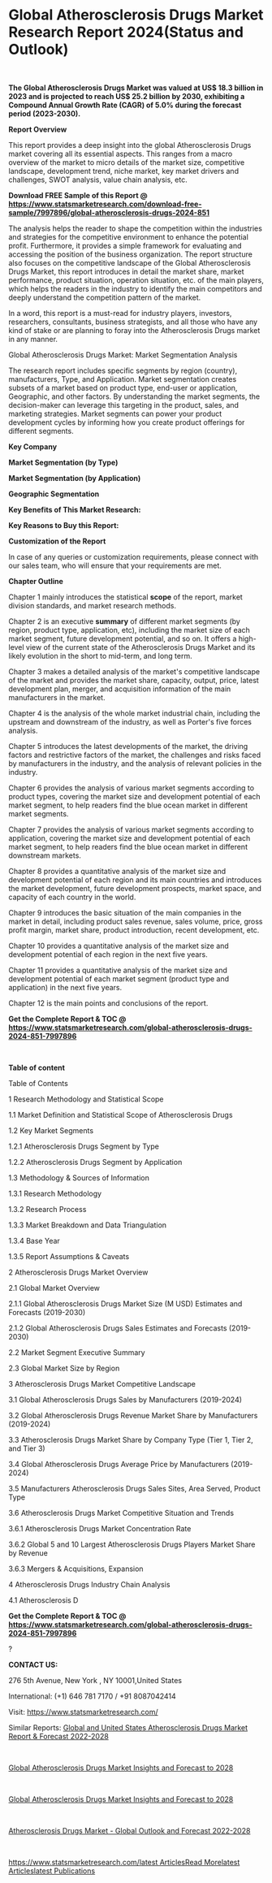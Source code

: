 <h1>Global Atherosclerosis Drugs Market Research Report 2024(Status and Outlook)</h1><br/><p><strong>The Global Atherosclerosis Drugs Market was valued at US$ 18.3 billion in 2023 and is projected to reach US$ 25.2 billion by 2030, exhibiting a Compound Annual Growth Rate (<strong>CAGR</strong>) of 5.0% during the forecast period (2023-2030).</strong></p>
 
 
 
 <p><strong>Report Overview</strong></p>
 
 
 
 <p>This report provides a deep insight into the global Atherosclerosis Drugs market covering all its essential aspects. This ranges from a macro overview of the market to micro details of the market size, competitive landscape, development trend, niche market, key market drivers and challenges, SWOT analysis, value chain analysis, etc.</p>
 
 
 
 <p><strong>Download FREE Sample of this Report @ <a href="https://www.statsmarketresearch.com/download-free-sample/7997896/global-atherosclerosis-drugs-2024-851">https://www.statsmarketresearch.com/download-free-sample/7997896/global-atherosclerosis-drugs-2024-851</a></strong></p>
 
 
 
 <p>The analysis helps the reader to shape the competition within the industries and strategies for the competitive environment to enhance the potential profit. Furthermore, it provides a simple framework for evaluating and accessing the position of the business organization. The report structure also focuses on the competitive landscape of the Global Atherosclerosis Drugs Market, this report introduces in detail the market share, market performance, product situation, operation situation, etc. of the main players, which helps the readers in the industry to identify the main competitors and deeply understand the competition pattern of the market.</p>
 
 
 
 <p>In a word, this report is a must-read for industry players, investors, researchers, consultants, business strategists, and all those who have any kind of stake or are planning to foray into the Atherosclerosis Drugs market in any manner.</p>
 
 
 
 <p>Global Atherosclerosis Drugs Market: Market Segmentation Analysis</p>
 
 
 
 <p>The research report includes specific segments by region (country), manufacturers, Type, and Application. Market segmentation creates subsets of a market based on product type, end-user or application, Geographic, and other factors. By understanding the market segments, the decision-maker can leverage this targeting in the product, sales, and marketing strategies. Market segments can power your product development cycles by informing how you create product offerings for different segments.</p>
 
 
 
 <p><strong>Key Company</strong></p>
 
 
 
 <p><strong>Market Segmentation (by Type)</strong></p>
 
 
 
 <p><strong>Market Segmentation (<strong>by Application</strong>)</strong></p>
 
 
 
 <p><strong>Geographic Segmentation</strong></p>
 
 
 
 <p><strong>Key Benefits of This Market Research:</strong></p>
 
 
 
 <p><strong>Key <strong>Reasons to Buy</strong> this Report:</strong></p>
 
 
 
 <p><strong>Customization of the Report</strong></p>
 
 
 
 <p>In case of any queries or customization requirements, please connect with our sales team, who will ensure that your requirements are met.</p>
 
 
 
 <p><strong>Chapter Outline</strong></p>
 
 
 
 <p>Chapter 1 mainly introduces the statistical <strong>scope</strong> of the report, market division standards, and market research methods.</p>
 
 
 
 <p>Chapter 2 is an executive <strong>summary</strong> of different market segments (by region, product type, application, etc), including the market size of each market segment, future development potential, and so on. It offers a high-level view of the current state of the Atherosclerosis Drugs Market and its likely evolution in the short to mid-term, and long term.</p>
 
 
 
 <p>Chapter 3 makes a detailed analysis of the market&#39;s competitive landscape of the market and provides the market share, capacity, output, price, latest development plan, merger, and acquisition information of the main manufacturers in the market.</p>
 
 
 
 <p>Chapter 4 is the analysis of the whole market industrial chain, including the upstream and downstream of the industry, as well as Porter&#39;s five forces analysis.</p>
 
 
 
 <p>Chapter 5 introduces the latest developments of the market, the driving factors and restrictive factors of the market, the challenges and risks faced by manufacturers in the industry, and the analysis of relevant policies in the industry.</p>
 
 
 
 <p>Chapter 6 provides the analysis of various market segments according to product types, covering the market size and development potential of each market segment, to help readers find the blue ocean market in different market segments.</p>
 
 
 
 <p>Chapter 7 provides the analysis of various market segments according to application, covering the market size and development potential of each market segment, to help readers find the blue ocean market in different downstream markets.</p>
 
 
 
 <p>Chapter 8 provides a quantitative analysis of the market size and development potential of each region and its main countries and introduces the market development, future development prospects, market space, and capacity of each country in the world.</p>
 
 
 
 <p>Chapter 9 introduces the basic situation of the main companies in the market in detail, including product sales revenue, sales volume, price, gross profit margin, market share, product introduction, recent development, etc.</p>
 
 
 
 <p>Chapter 10 provides a quantitative analysis of the market size and development potential of each region in the next five years.</p>
 
 
 
 <p>Chapter 11 provides a quantitative analysis of the market size and development potential of each market segment (product type and application) in the next five years.</p>
 
 
 
 <p>Chapter 12 is the main points and conclusions of the report.</p>
 
 
 
 <div><b>Get the Complete Report & TOC @ <a href="https://www.statsmarketresearch.com/global-atherosclerosis-drugs-2024-851-7997896">https://www.statsmarketresearch.com/global-atherosclerosis-drugs-2024-851-7997896</a></b></div>
 
 
 
 <p><br />
 
 <b>Table of content</b></p>
 
 
 
 <p>Table of Contents<br />
 
 1 Research Methodology and Statistical Scope<br />
 
 1.1 Market Definition and Statistical Scope of Atherosclerosis Drugs<br />
 
 1.2 Key Market Segments<br />
 
 1.2.1 Atherosclerosis Drugs Segment by Type<br />
 
 1.2.2 Atherosclerosis Drugs Segment by Application<br />
 
 1.3 Methodology & Sources of Information<br />
 
 1.3.1 Research Methodology<br />
 
 1.3.2 Research Process<br />
 
 1.3.3 Market Breakdown and Data Triangulation<br />
 
 1.3.4 Base Year<br />
 
 1.3.5 Report Assumptions & Caveats<br />
 
 2 Atherosclerosis Drugs Market Overview<br />
 
 2.1 Global Market Overview<br />
 
 2.1.1 Global Atherosclerosis Drugs Market Size (M USD) Estimates and Forecasts (2019-2030)<br />
 
 2.1.2 Global Atherosclerosis Drugs Sales Estimates and Forecasts (2019-2030)<br />
 
 2.2 Market Segment Executive Summary<br />
 
 2.3 Global Market Size by Region<br />
 
 3 Atherosclerosis Drugs Market Competitive Landscape<br />
 
 3.1 Global Atherosclerosis Drugs Sales by Manufacturers (2019-2024)<br />
 
 3.2 Global Atherosclerosis Drugs Revenue Market Share by Manufacturers (2019-2024)<br />
 
 3.3 Atherosclerosis Drugs Market Share by Company Type (Tier 1, Tier 2, and Tier 3)<br />
 
 3.4 Global Atherosclerosis Drugs Average Price by Manufacturers (2019-2024)<br />
 
 3.5 Manufacturers Atherosclerosis Drugs Sales Sites, Area Served, Product Type<br />
 
 3.6 Atherosclerosis Drugs Market Competitive Situation and Trends<br />
 
 3.6.1 Atherosclerosis Drugs Market Concentration Rate<br />
 
 3.6.2 Global 5 and 10 Largest Atherosclerosis Drugs Players Market Share by Revenue<br />
 
 3.6.3 Mergers & Acquisitions, Expansion<br />
 
 4 Atherosclerosis Drugs Industry Chain Analysis<br />
 
 4.1 Atherosclerosis D</p>
 
 
 
 <div><b>Get the Complete Report & TOC @ <a href="https://www.statsmarketresearch.com/global-atherosclerosis-drugs-2024-851-7997896">https://www.statsmarketresearch.com/global-atherosclerosis-drugs-2024-851-7997896</a></b></div>
 
 
 
 <p>? </p>
 
 
 
 <p><b>CONTACT US:</b><br />
 
 276 5th Avenue, New York , NY 10001,United States<br />
 
 International: (+1) 646 781 7170 / +91 8087042414<br />
 
 Visit: <a href="https://www.statsmarketresearch.com/">https://www.statsmarketresearch.com/</a><br />
 
 Similar Reports: <a href="https://www.statsmarketresearch.com/global-atherosclerosis-drugs-2024-851-7997896">Global and United States Atherosclerosis Drugs Market Report & Forecast 2022-2028</a><br />
 
 <br />
 
 <a href="https://www.statsmarketresearch.com/global-atherosclerosis-drugs-2024-851-7997896">Global Atherosclerosis Drugs Market Insights and Forecast to 2028</a><br />
 
 <br />
 
 <a href="https://www.statsmarketresearch.com/global-atherosclerosis-drugs-2024-851-7997896">Global Atherosclerosis Drugs Market Insights and Forecast to 2028</a><br />
 
 <br />
 
 <a href="https://www.statsmarketresearch.com/global-atherosclerosis-drugs-2024-851-7997896">Atherosclerosis Drugs Market - Global Outlook and Forecast 2022-2028</a><br />
 
 <br />
 
 <a href="https://gyeongbokgung.com">https://www.statsmarketresearch.com/</a><a href="https://hallyeomaritime.com">latest Articles</a><a href="https://jingwansa.com">Read More</a><a href="https://nguoiviet.jp/">latest Articles</a><a href="https://www.intelmarketresearch.com/">latest Publications</a></p>